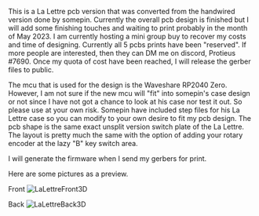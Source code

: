 This is a La Lettre pcb version that was converted from the handwired version done by somepin. Currently the overall pcb design is finished but I will add some finishing touches and waiting to print probably in the month of May 2023.  I am currently hosting a mini group buy to recover my costs and time of designing.  Currently all 5 pcbs prints have been "reserved".  If more people are interested, then they can DM me on discord, Protieus #7690.  Once my quota of cost have been reached, I will release the gerber files to public.

The mcu that is used for the design is the Waveshare RP2040 Zero.  However, I am not sure if the new mcu will "fit" into somepin's case design or not since I have not got a chance to look at his case nor test it out. So please use at your own risk. Somepin have included step files for his La Lettre case so you can modify to your own desire to fit my pcb design.  The pcb shape is the same exact unsplit version switch plate of the La Lettre.  The layout is pretty much the same with the option of adding your rotary encoder at the lazy "B" key switch area.  

I will generate the firmware when I send my gerbers for print.

Here are some pictures as a preview.  

Front
![LaLettreFront3D](https://user-images.githubusercontent.com/118025702/231088744-b1884606-fda2-4425-8ded-a3459aeb9a5a.png)

Back
![LaLettreBack3D](https://user-images.githubusercontent.com/118025702/231088781-e3879d93-e255-417a-867c-4ea30fc91ed2.png)
